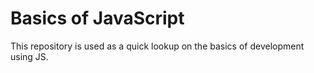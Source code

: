 # Basics of JavaScript

This repository is used as a quick lookup on the basics of development using JS.
